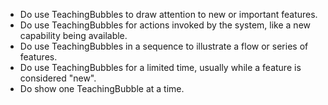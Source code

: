 - Do use TeachingBubbles to draw attention to new or important features.
- Do use TeachingBubbles for actions invoked by the system, like a new capability being available.
- Do use TeachingBubbles in a sequence to illustrate a flow or series of features.
- Do use TeachingBubbles for a limited time, usually while a feature is considered "new".
- Do show one TeachingBubble at a time.
